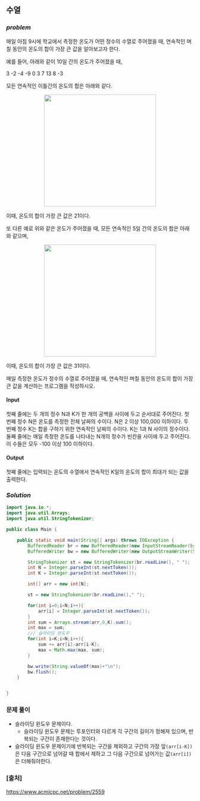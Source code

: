 ## **수열**


### ***problem***
매일 아침 9시에 학교에서 측정한 온도가 어떤 정수의 수열로 주어졌을 때, 연속적인 며칠 동안의 온도의 합이 가장 큰 값을 알아보고자 한다.

예를 들어, 아래와 같이 10일 간의 온도가 주어졌을 때,

3 -2 -4 -9 0 3 7 13 8 -3

모든 연속적인 이틀간의 온도의 합은 아래와 같다.

<p align="center">
    <img src="https://upload.acmicpc.net/563b6bfd-12ff-4275-a869-90fdd43b6deb/-/preview/" width="300px">
</p>

이때, 온도의 합이 가장 큰 값은 21이다.

또 다른 예로 위와 같은 온도가 주어졌을 때, 모든 연속적인 5일 간의 온도의 합은 아래와 같으며,

<p align="center">
    <img src="https://upload.acmicpc.net/cb8d846c-2f90-475a-8901-1fb69de87397/-/preview/" width="300px">
</p>

이때, 온도의 합이 가장 큰 값은 31이다.

매일 측정한 온도가 정수의 수열로 주어졌을 때, 연속적인 며칠 동안의 온도의 합이 가장 큰 값을 계산하는 프로그램을 작성하시오.

#### **Input**
첫째 줄에는 두 개의 정수 N과 K가 한 개의 공백을 사이에 두고 순서대로 주어진다. 첫 번째 정수 N은 온도를 측정한 전체 날짜의 수이다. N은 2 이상 100,000 이하이다. 두 번째 정수 K는 합을 구하기 위한 연속적인 날짜의 수이다. K는 1과 N 사이의 정수이다. 둘째 줄에는 매일 측정한 온도를 나타내는 N개의 정수가 빈칸을 사이에 두고 주어진다. 이 수들은 모두 -100 이상 100 이하이다.

#### **Output**
첫째 줄에는 입력되는 온도의 수열에서 연속적인 K일의 온도의 합이 최대가 되는 값을 출력한다.

### ***Solution***
``` java
import java.io.*;
import java.util.Arrays;
import java.util.StringTokenizer;

public class Main {

    public static void main(String[] args) throws IOException {
        BufferedReader br = new BufferedReader(new InputStreamReader(System.in));
        BufferedWriter bw = new BufferedWriter(new OutputStreamWriter(System.out));

        StringTokenizer st = new StringTokenizer(br.readLine(), " ");
        int N = Integer.parseInt(st.nextToken());
        int K = Integer.parseInt(st.nextToken());

        int[] arr = new int[N];

        st = new StringTokenizer(br.readLine()," ");

        for(int i=0;i<N;i++){
            arr[i] = Integer.parseInt(st.nextToken());
        }
        int sum = Arrays.stream(arr,0,K).sum();
        int max = sum;
        /// 슬라이딩 윈도우
        for(int i=K;i<N;i++){
            sum += arr[i]-arr[i-K];
            max = Math.max(max, sum);
        }

        bw.write(String.valueOf(max)+"\n");
        bw.flush();
    }


}
```
### **문제 풀이**
- 슬라이딩 윈도우 문제이다.
    - 슬라이딩 윈도우 문제는 투포인터와 다르게 각 구간의 길이가 정해져 있으며, 반복되는 구간이 존재한다는 것이다.
- 슬라이딩 윈도우 문제이기에 반복되는 구간을 제외하고 구간의 가장 앞`(arr[i-K])`은 다음 구간으로 넘어갈 때 합에서 제하고 그 다음 구간으로 넘어가는 값`(arr[i])`은 더해줘야한다.

### **[출처]**
https://www.acmicpc.net/problem/2559